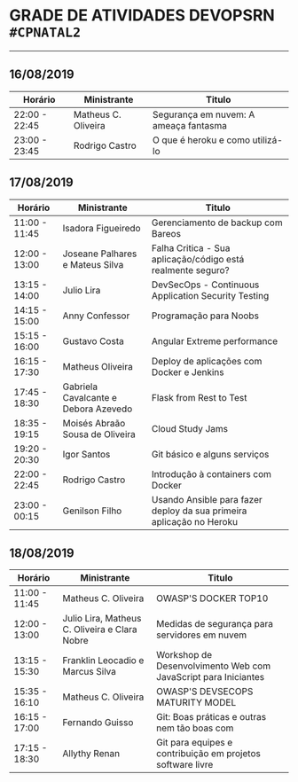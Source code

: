 # GRADE DE ATIVIDADES DEVOPSRN `#CPNATAL2 `
---

## 16/08/2019
| Horário | Ministrante |Titulo |
| ------ | -------- |------   |
| 22:00 - 22:45 | Matheus C. Oliveira | Segurança em nuvem: A ameaça fantasma |
| 23:00 - 23:45 | Rodrigo Castro|  O que é heroku e como utilizá-lo |


## 17/08/2019
| Horário | Ministrante |Titulo |
| ------ | -------- |------   |
| 11:00 - 11:45 | Isadora Figueiredo | Gerenciamento de backup com Bareos |
| 12:00 - 13:00 | Joseane Palhares e Mateus Silva | Falha Critica - Sua aplicação/código está realmente seguro?|
| 13:15 - 14:00 | Julio Lira | DevSecOps - Continuous Application Security Testing|
| 14:15 - 15:00 | Anny Confessor | Programação para Noobs|
| 15:15 - 16:00 |Gustavo Costa  | Angular Extreme performance|
| 16:15 - 17:30 | Matheus Oliveira | Deploy de aplicações com Docker e Jenkins|
| 17:45 - 18:30 | Gabriela Cavalcante e Debora Azevedo | Flask from Rest to Test |
| 18:35 - 19:15 | Moisés Abraão Sousa de Oliveira| Cloud Study Jams|
| 19:20 - 20:30 | Igor Santos | Git básico e alguns serviços |
| 22:00 - 22:45 | Rodrigo Castro | Introdução à containers com Docker |
| 23:00 - 00:15 | Genilson Filho | Usando Ansible para fazer deploy da sua primeira aplicação no Heroku |

## 18/08/2019
| Horário | Ministrante |Titulo |
| ------ | -------- |------   |
| 11:00 - 11:45 | Matheus C. Oliveira | OWASP'S DOCKER TOP10 |
| 12:00 - 13:00 |Julio Lira, Matheus C. Oliveira e Clara Nobre |  Medidas de segurança para servidores em nuvem    |
| 13:15 - 15:30 | Franklin Leocadio e Marcus Silva | Workshop de Desenvolvimento Web com JavaScript para Iniciantes  |
| 15:35 - 16:10 | Matheus C. Oliveira  | OWASP'S DEVSECOPS MATURITY MODEL |
| 16:15 - 17:00 | Fernando Guisso | Git: Boas práticas e outras nem tão boas com |
|17:15 - 18:30 |  Allythy Renan   |Git para equipes e contribuição em projetos software livre |
